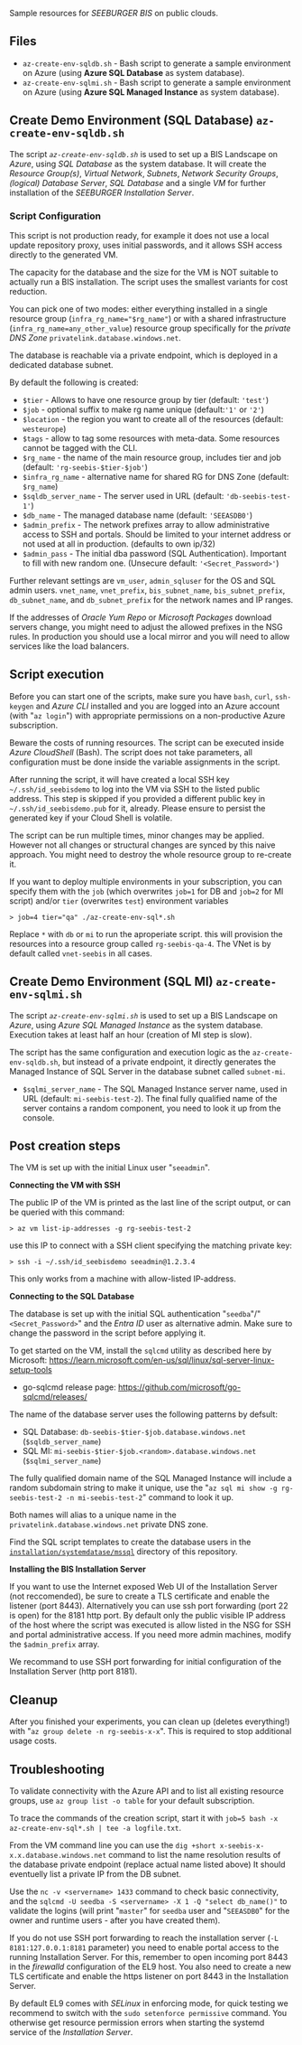 Sample resources for *SEEBURGER BIS* on public clouds.

## Files

* `az-create-env-sqldb.sh` - Bash script to generate a sample environment on Azure (using **Azure SQL Database** as system database).
* `az-create-env-sqlmi.sh` - Bash script to generate a sample environment on Azure (using **Azure SQL Managed Instance** as system database).


## Create Demo Environment (SQL Database) `az-create-env-sqldb.sh`

The script *`az-create-env-sqldb.sh`* is used to set up a BIS Landscape on _Azure_, using _SQL Database_ as the system database.
It will create the _Resource Group(s)_, _Virtual Network_, _Subnets_, _Network Security Groups_, _(logical) Database Server_, _SQL Database_ and a single _VM_ for further installation of the _SEEBURGER Installation Server_.

### Script Configuration

This script is not production ready, for example it does not use a local update repository proxy, uses initial passwords, and it allows SSH access directly to the generated VM.

The capacity for the database and the size for the VM is NOT suitable to actually run a BIS installation.
The script uses the smallest variants for cost reduction.

You can pick one of two modes: either everything installed in a single resource group (`infra_rg_name="$rg_name"`) or with a shared infrastructure (`infra_rg_name=any_other_value`) resource group specifically for the _private DNS Zone_ `privatelink.database.windows.net`.

The database is reachable via a private endpoint, which is deployed in a dedicated database subnet.

By default the following is created:

* `$tier` - Allows to have one resource group by tier (default: `'test'`)
* `$job` - optional suffix to make rg name unique (default:`'1'` or `'2'`)
* `$location` - the region you want to create all of the resources (default: ``westeurope``)
* `$tags` - allow to tag some resources with meta-data.
Some resources cannot be tagged with the CLI.
* `$rg_name` - the name of the main resource group, includes tier and job (default: `'rg-seebis-$tier-$job'`)
* `$infra_rg_name` - alternative name for shared RG for DNS Zone (default: `$rg_name`)
* `$sqldb_server_name` - The server used in URL (default: `'db-seebis-test-1'`)
* `$db_name` - The managed database name (default: `'SEEASDB0'`)
* `$admin_prefix` - The network prefixes array to allow administrative access to SSH and portals.
Should be limited to your internet address or not used at all in production.
(defaults to own ip/32)
* `$admin_pass` - The initial dba password (SQL Authentication).
Important to fill with new random one. (Unsecure default: `'<Secret_Password>'`)

Further relevant settings are `vm_user`, `admin_sqluser` for the OS and SQL admin users.
`vnet_name`, `vnet_prefix`, `bis_subnet_name`, `bis_subnet_prefix`, `db_subnet_name`, and `db_subnet_prefix` for the network names and IP ranges.

If the addresses of _Oracle Yum Repo_ or _Microsoft Packages_ download servers change, you might need to adjust the allowed prefixes in the NSG rules.
In production you should use a local mirror and you will need to allow services like the load balancers.


## Script execution

Before you can start one of the scripts, make sure you have `bash`, `curl`, `ssh-keygen` and _Azure CLI_ installed and you are logged into an Azure account (with "`az login`") with appropriate permissions on a non-productive Azure subscription.

Beware the costs of running resources.
The script can be executed inside _Azure CloudShell_ (Bash).
The script does not take parameters, all configuration must be done inside the variable assignments in the script.

After running the script, it will have created a local SSH key `~/.ssh/id_seebisdemo` to log into the VM via SSH to the listed public address.
This step is skipped if you provided a different public key in `~/.ssh/id_seebisdemo.pub` for it, already.
Please ensure to persist the generated key if your Cloud Shell is volatile.

The script can be run multiple times, minor changes may be applied.
However not all changes or structural changes are synced by this naive approach.
You might need to destroy the whole resource group to re-create it.

If you want to deploy multiple environments in your subscription, you can specify them with the `job`  (which overwrites `job=1` for DB and `job=2` for MI script) and/or `tier` (overwrites `test`) environment variables


````console
> job=4 tier="qa" ./az-create-env-sql*.sh
````

Replace `*` with `db` or `mi` to run the aproperiate script.
this will provision the resources into a resource group called `rg-seebis-qa-4`.
The VNet is by default called `vnet-seebis` in all cases.


## Create Demo Environment (SQL MI) `az-create-env-sqlmi.sh`

The script *`az-create-env-sqlmi.sh`* is used to set up a BIS Landscape on _Azure_, using _Azure SQL Managed Instance_ as the system database.
Execution takes at least half an hour (creation of MI step is slow).

The script has the same configuration and execution logic as the `az-create-env-sqldb.sh`, but instead of a private endpoint, it directly generates the Managed Instance of SQL Server in the database subnet called `subnet-mi`.

* `$sqlmi_server_name` - The SQL Managed Instance server name, used in URL (default: `mi-seebis-test-2`).
The final fully qualified name of the server contains a random component, you need to look it up from the console.


## Post creation steps

The VM is set up with the initial Linux user "`seeadmin`".


**Connecting the VM with SSH**

The public IP of the VM is printed as the last line of the script output, or can be queried with this command:

```console
> az vm list-ip-addresses -g rg-seebis-test-2
```

use this IP to connect with a SSH client specifying the matching private key:

```console
> ssh -i ~/.ssh/id_seebisdemo seeadmin@1.2.3.4
```

This only works from a machine with allow-listed IP-address.


**Connecting to the SQL Database**

The database is set up with the initial SQL authentication "`seedba`"/"`<Secret_Password>`" and the _Entra ID_ user as alternative admin.
Make sure to change the password in the script before applying it.

To get started on the VM, install the `sqlcmd` utility as described here by Microsoft:
https://learn.microsoft.com/en-us/sql/linux/sql-server-linux-setup-tools

* go-sqlcmd release page: https://github.com/microsoft/go-sqlcmd/releases/

The name of the database server uses the following patterns by defsult:

* SQL Database: `db-seebis-$tier-$job.database.windows.net` (`$sqldb_server_name`)
* SQL MI: `mi-seebis-$tier-$job.<random>.database.windows.net` (`$sqlmi_server_name`)

The fully qualified domain name of the SQL Managed Instance will include a random subdomain string to make it unique, use the "`az sql mi show -g rg-seebis-test-2 -n mi-seebis-test-2`" command to look it up.

Both names will alias to a unique name in the `privatelink.database.windows.net` private DNS zone.

Find the SQL script templates to create the database users in the [`installation/systemdatase/mssql`](../../installation/systemdatabase/mssql) directory of this repository.


**Installing the BIS Installation Server**

If you want to use the Internet exposed Web UI of the Installation Server (not reccomended), be sure to create a TLS certificate and enable the listener (port 8443).
Alternatively you can use ssh port forwarding (port 22 is open) for the 8181 http port.
By default only the public visible IP address of the host where the script was executed is allow listed in the NSG for SSH and portal administrative access.
If you need more admin machines, modify the `$admin_prefix` array.

We recommand to use SSH port forwarding for initial configuration of the Installation Server (http port 8181).


## Cleanup

After you finished your experiments, you can clean up (deletes everything!) with "`az group delete -n rg-seebis-x-x`".
This is required to stop additional usage costs.


## Troubleshooting

To validate connectivity with the Azure API and to list all existing resource groups, use `az group list -o table` for your default subscription.

To trace the commands of the creation script, start it with `job=5 bash -x az-create-env-sql*.sh | tee -a logfile.txt`.

From the VM command line you can use the `dig +short x-seebis-x-x.x.database.windows.net` command to list the name resolution results of the database private endpoint (replace actual name listed above)
It should eventuelly list a private IP from the DB subnet.

Use the `nc -v <servername> 1433` command to check basic connectivity, and the `sqlcmd -U seedba -S <servername> -X 1 -Q "select db_name()"` to validate the logins (will print "`master`" for `seedba` user and "`SEEASDB0`" for the owner and runtime users - after you have created them).

If you do not use SSH port forwarding to reach the installation server (`-L 8181:127.0.0.1:8181` parameter) you need to enable portal access to the running Installation Server.
For this, remember to open incoming port 8443 in the _firewalld_ configuration of the EL9 host.
You also need to create a new TLS certificate and enable the https listener on port 8443 in the Installation Server.

By default EL9 comes with _SELinux_ in enforcing mode, for quick testing we recommend to switch with the `sudo setenforce permissive` command.
You otherwise get resource permission errors when starting the systemd service of the _Installation Server_.

